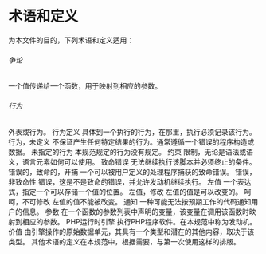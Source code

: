# 术语和定义

为本文件的目的，下列术语和定义适用：
###### 争论
一个值传递给一个函数，用于映射到相应的参数。
###### 行为
外表或行为。
行为定义
具体到一个执行的行为，在那里，执行必须记录该行为。
行为，未定义
不保证产生任何特定结果的行为。通常遵循一个错误的程序构造或数据。
未指定的行为
本规范规定的行为没有规定。
约束
限制，无论是语法或语义，语言元素如何可以使用。
致命错误
无法继续执行该脚本并必须终止的条件。
错误的，致命的，开捕
一个可以被用户定义的处理程序捕获的致命错误。
错误，非致命性
错误，这是不是致命的错误，并允许发动机继续执行。
左值
一个表达式，指定一个可以存储一个值的位置。
左值，修改
左值的值是可以改变的。
呵呵，不可修改
左值的值不能被改变。
通知
一种可能无法按预期工作的代码通知用户的信息。
参数
在一个函数的参数列表中声明的变量，该变量在调用该函数时映射到相应的参数。
PHP运行时引擎
执行PHP程序软件。在本规范中称为发动机。
价值
由引擎操作的原始数据单元，其具有一个类型和潜在的其他内容，取决于该类型。
其他术语的定义在本规范中，根据需要，与第一次使用这样的排版。
